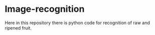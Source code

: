 # Image-recognition
Here in this repository there is python code for recognition of raw and ripened fruit.
